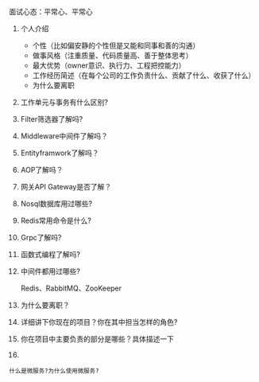 面试心态：平常心、平常心



1. 个人介绍

   - 个性（比如偏安静的个性但是又能和同事和善的沟通）
   - 做事风格（注重质量、代码质量高、善于整体思考）
   - 最大优势（owner意识、执行力、工程把控能力）
   - 工作经历简述（在每个公司的工作负责什么、贡献了什么、收获了什么）
   - 为什么要离职

2. 工作单元与事务有什么区别?

3. Filter筛选器了解吗?

4. Middleware中间件了解吗？

5. Entityframwork了解吗？

6. AOP了解吗？

7. 网关API Gateway是否了解？

8.  Nosql数据库用过哪些?

9. Redis常用命令是什么?

10. Grpc了解吗?

11. 函数式编程了解吗?

12. 中间件都用过哪些?

    Redis、RabbitMQ、ZooKeeper

13. 为什么要离职？

14. 详细讲下你现在的项目？你在其中担当怎样的角色?

15. 你在项目中主要负责的部分是哪些？具体描述一下

16. 

    
    什么是微服务?为什么使用微服务?
